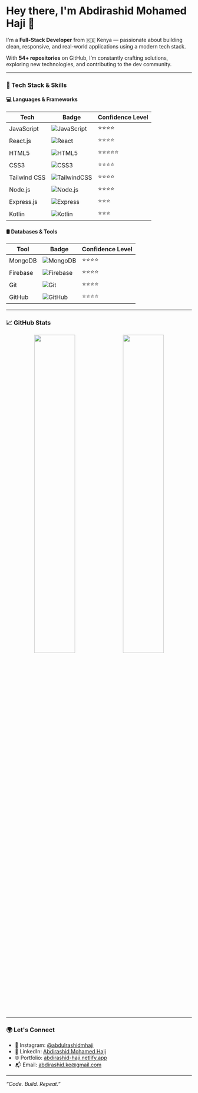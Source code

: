 # Hey there, I'm Abdirashid Mohamed Haji 👋

I'm a **Full-Stack Developer** from 🇰🇪 Kenya — passionate about building clean, responsive, and real-world applications using a modern tech stack.

With **54+ repositories** on GitHub, I’m constantly crafting solutions, exploring new technologies, and contributing to the dev community.

---

### 🚀 Tech Stack & Skills

#### 💻 Languages & Frameworks

| Tech         | Badge                                                                 | Confidence Level |
|--------------|------------------------------------------------------------------------|------------------|
| JavaScript   | ![JavaScript](https://img.shields.io/badge/-JavaScript-F7DF1E?style=flat&logo=javascript&logoColor=000) | ⭐⭐⭐⭐ |
| React.js     | ![React](https://img.shields.io/badge/-React.js-61DAFB?style=flat&logo=react&logoColor=000) | ⭐⭐⭐⭐ |
| HTML5        | ![HTML5](https://img.shields.io/badge/-HTML5-E34F26?style=flat&logo=html5&logoColor=fff) | ⭐⭐⭐⭐⭐ |
| CSS3         | ![CSS3](https://img.shields.io/badge/-CSS3-1572B6?style=flat&logo=css3&logoColor=fff) | ⭐⭐⭐⭐ |
| Tailwind CSS | ![TailwindCSS](https://img.shields.io/badge/-Tailwind_CSS-38B2AC?style=flat&logo=tailwind-css&logoColor=fff) | ⭐⭐⭐⭐ |
| Node.js      | ![Node.js](https://img.shields.io/badge/-Node.js-339933?style=flat&logo=node.js&logoColor=fff) | ⭐⭐⭐⭐ |
| Express.js   | ![Express](https://img.shields.io/badge/-Express.js-000000?style=flat&logo=express&logoColor=fff) | ⭐⭐⭐ |
| Kotlin       | ![Kotlin](https://img.shields.io/badge/-Kotlin-0095D5?style=flat&logo=kotlin&logoColor=fff) | ⭐⭐⭐ |

#### 🛢️ Databases & Tools

| Tool      | Badge                                                                  | Confidence Level |
|-----------|------------------------------------------------------------------------|------------------|
| MongoDB   | ![MongoDB](https://img.shields.io/badge/-MongoDB-47A248?style=flat&logo=mongodb&logoColor=fff) | ⭐⭐⭐⭐ |
| Firebase  | ![Firebase](https://img.shields.io/badge/-Firebase-FFCA28?style=flat&logo=firebase&logoColor=000) | ⭐⭐⭐⭐ |
| Git       | ![Git](https://img.shields.io/badge/-Git-F05032?style=flat&logo=git&logoColor=fff) | ⭐⭐⭐⭐ |
| GitHub    | ![GitHub](https://img.shields.io/badge/-GitHub-181717?style=flat&logo=github&logoColor=fff) | ⭐⭐⭐⭐ |

---

### 📈 GitHub Stats

<p align="center">
  <img src="https://github-readme-stats.vercel.app/api?username=AbdirashidHaji&show_icons=true&theme=tokyonight" width="47%" />
  <img src="https://github-readme-stats.vercel.app/api/top-langs/?username=AbdirashidHaji&layout=compact&theme=tokyonight" width="47%" />
</p>

---

### 🌍 Let's Connect

- 📸 Instagram: [@abdulrashidmhaji](https://www.instagram.com/abdulrashidmhaji/?utm_source=qr&igsh=ZmpqOWMydTRqYjFw#)
- 💼 LinkedIn: [Abdirashid Mohamed Haji](https://www.linkedin.com/in/abdirashid-mohamed-haji-338723244)
- 🌐 Portfolio: [abdirashid-haji.netlify.app](https://abdirashid-haji.netlify.app/)
- 📬 Email: [abdirashid.ke@gmail.com](mailto:abdirashid.ke@gmail.com)

---

_“Code. Build. Repeat.”_
